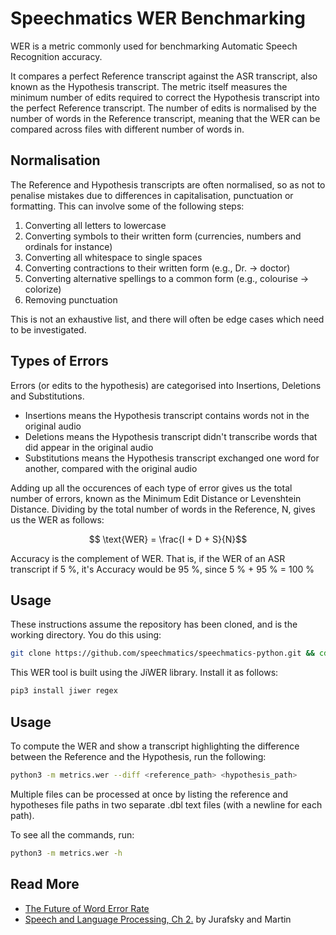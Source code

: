 # Speechmatics WER Benchmarking

WER is a metric commonly used for benchmarking Automatic Speech Recognition accuracy.

It compares a perfect Reference transcript against the ASR transcript, also known as the Hypothesis transcript. The metric itself measures the minimum number of edits required to correct the Hypothesis transcript into the perfect Reference transcript. The number of edits is normalised by the number of words in the Reference transcript, meaning that the WER can be compared across files with different number of words in.

## Normalisation

The Reference and Hypothesis transcripts are often normalised, so as not to penalise mistakes due to differences in capitalisation, punctuation or formatting. This can involve some of the following steps:

1. Converting all letters to lowercase
2. Converting symbols to their written form (currencies, numbers and ordinals for instance)
3. Converting all whitespace to single spaces
4. Converting contractions to their written form (e.g., Dr. -> doctor)
5. Converting alternative spellings to a common form (e.g., colourise -> colorize)
6. Removing punctuation

This is not an exhaustive list, and there will often be edge cases which need to be investigated.

## Types of Errors

Errors (or edits to the hypothesis) are categorised into Insertions, Deletions and Substitutions.

- Insertions means the Hypothesis transcript contains words not in the original audio
- Deletions means the Hypothesis transcript didn't transcribe words that did appear in the original audio
- Substitutions means the Hypothesis transcript exchanged one word for another, compared with the original audio

Adding up all the occurences of each type of error gives us the total number of errors, known as the Minimum Edit Distance or Levenshtein Distance. Dividing by the total number of words in the Reference, N, gives us the WER as follows:

$$ \text{WER} = \frac{I + D + S}{N}$$

Accuracy is the complement of WER. That is, if the WER of an ASR transcript if 5 %, it's Accuracy would be 95 %, since 5 % + 95 % = 100 %

## Usage

These instructions assume the repository has been cloned, and is the working directory. You do this using:

```bash
git clone https://github.com/speechmatics/speechmatics-python.git && cd speechmatics-python
```

This WER tool is built using the JiWER library. Install it as follows:

```bash
pip3 install jiwer regex
```

## Usage

To compute the WER and show a transcript highlighting the difference between the Reference and the Hypothesis, run the following:

```bash
python3 -m metrics.wer --diff <reference_path> <hypothesis_path>
```

Multiple files can be processed at once by listing the reference and hypotheses file paths in two separate .dbl text files (with a newline for each path).

To see all the commands, run:

```bash
python3 -m metrics.wer -h
```

## Read More

- [The Future of Word Error Rate](https://www.speechmatics.com/company/articles-and-news/the-future-of-word-error-rate?utm_source=facebook&utm_medium=social&fbclid=IwAR1z7ZU4WowgDBs91MNKFTwPACD9gb7dkrQpkr1HmfsgXPv-Ndt5PeySjIk&restored=1676632411598)
- [Speech and Language Processing, Ch 2.](https://web.stanford.edu/~jurafsky/slp3/2.pdf) by Jurafsky and Martin
